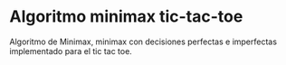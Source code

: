 # Algoritmo minimax tic-tac-toe
Algoritmo de Minimax, minimax con decisiones perfectas e imperfectas implementado para el tic tac toe.
